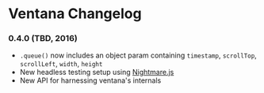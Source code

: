 # Ventana Changelog

### 0.4.0 (TBD, 2016)

  - `.queue()` now includes an object param containing `timestamp`, `scrollTop`, `scrollLeft`, `width`, `height`
  - New headless testing setup using [Nightmare.js](http://www.nightmarejs.org/)
  - New API for harnessing ventana's internals
